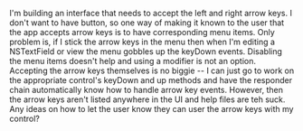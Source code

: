 I'm building an interface that needs to accept the left and right arrow keys.  I don't want to have button, so one way of making it known to the user that the app accepts arrow keys is to have corresponding menu items.  Only problem is, if I stick the arrow keys in the menu then when I'm editing a NSTextField or view the menu gobbles up the keyDown events.  Disabling the menu items doesn't help and using a modifier is not an option.  Accepting the arrow keys themselves is no biggie -- I can just go to work on the appropriate control's keyDown and up methods and have the responder chain automatically know how to handle arrow key events.  However, then the arrow keys aren't listed anywhere in the UI and help files are teh suck.  Any ideas on how to let the user know they can user the arrow keys with my control?
